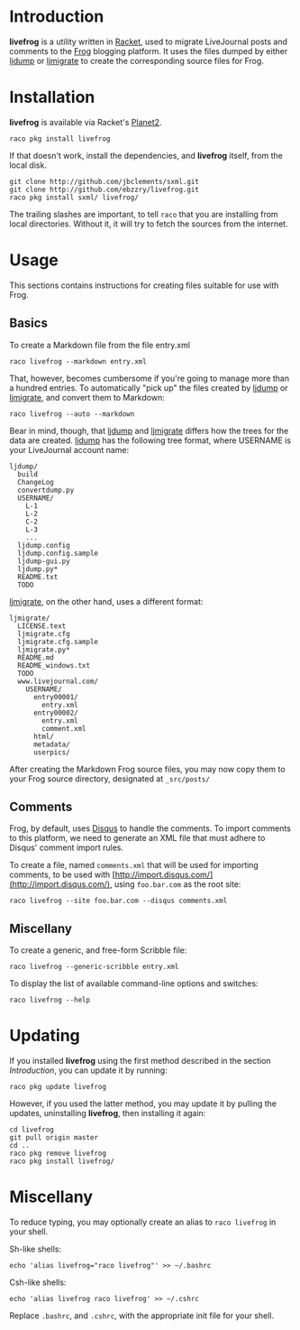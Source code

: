 # Introduction

__livefrog__ is a utility written in [Racket](http://racket-lang.org),
used to migrate LiveJournal posts and comments to the
[Frog](https://github.com/greghendershott/frog/) blogging platform. It
uses the files dumped by either [ljdump](http://hewgill.com/ljdump/)
or [ljmigrate](http://github.com/ceejbot/ljmigrate) to create the
corresponding source files for Frog.


# Installation

__livefrog__ is available via Racket's
[Planet2](http://pkg.racket-lang.org).

```
raco pkg install livefrog
```

If that doesn't work, install the dependencies, and __livefrog__
itself, from the local disk.

```
git clone http://github.com/jbclements/sxml.git
git clone http://github.com/ebzzry/livefrog.git
raco pkg install sxml/ livefrog/
```

The trailing slashes are important, to tell `raco` that you are
installing from local directories. Without it, it will try to fetch
the sources from the internet.


# Usage

This sections contains instructions for creating files suitable for
use with Frog.

## Basics

To create a Markdown file from the file entry.xml

```
raco livefrog --markdown entry.xml
```

That, however, becomes cumbersome if you're going to manage more than
a hundred entries. To automatically "pick up" the files created by
[ljdump](http://hewgill.com/ljdump) or
[ljmigrate](http://github.com/ceejbot/ljmigrate), and convert them to
Markdown:

```
raco livefrog --auto --markdown
```

Bear in mind, though, that [ljdump](http://hewgill.com/ljdump) and
[ljmigrate](http://github.com/ceejbot/ljmigrate) differs how the trees
for the data are created. [ljdump](http://hewgill.com/ljdump) has the
following tree format, where USERNAME is your LiveJournal account
name:

```
ljdump/
  build
  ChangeLog
  convertdump.py
  USERNAME/
    L-1
    L-2
    C-2
    L-3
    ...
  ljdump.config
  ljdump.config.sample
  ljdump-gui.py
  ljdump.py*
  README.txt
  TODO
```

[ljmigrate](http://github.com/ceejbot/ljmigrate), on the other hand,
uses a different format:

```
ljmigrate/
  LICENSE.text
  ljmigrate.cfg
  ljmigrate.cfg.sample
  ljmigrate.py*
  README.md
  README_windows.txt
  TODO
  www.livejournal.com/
    USERNAME/
      entry00001/
        entry.xml
      entry00002/
        entry.xml
        comment.xml
      html/
      metadata/
      userpics/
```

After creating the Markdown Frog source files, you may now copy them
to your Frog source directory, designated at `_src/posts/`

## Comments

Frog, by default, uses [Disqus](http://disqus.com) to handle the
comments. To import comments to this platform, we need to generate an
XML file that must adhere to Disqus' comment import rules.

To create a file, named `comments.xml` that will be used for importing
comments, to be used with
[http://import.disqus.com/](http://import.disqus.com/), using
`foo.bar.com` as the root site:

```
raco livefrog --site foo.bar.com --disqus comments.xml
```

## Miscellany

To create a generic, and free-form Scribble file:

```
raco livefrog --generic-scribble entry.xml
```

To display the list of available command-line options and switches:

```
raco livefrog --help
```


# Updating

If you installed __livefrog__ using the first method described in the
section *Introduction*, you can update it by running:

```
raco pkg update livefrog
```

However, if you used the latter method, you may update it by pulling
the updates, uninstalling __livefrog__, then installing it
again:

```
cd livefrog
git pull origin master
cd ..
raco pkg remove livefrog
raco pkg install livefrog/
```


# Miscellany

To reduce typing, you may optionally create an alias to `raco
livefrog` in your shell.

Sh-like shells:
```
echo 'alias livefrog="raco livefrog"' >> ~/.bashrc
```

Csh-like shells:
```
echo 'alias livefrog raco livefrog' >> ~/.cshrc
```

Replace `.bashrc`, and `.cshrc`, with the appropriate init file for
your shell.
